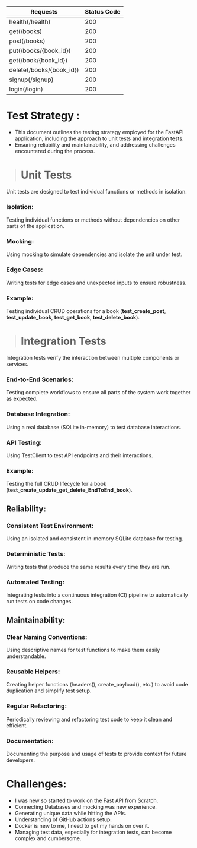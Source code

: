| Requests                 | Status Code |
|--------------------------|-------------|
| health(/health)          | 200         |
| get(/books)              | 200         |
| post(/books)             | 200         |
| put(/books/{book_id})    | 200         |
| get(/book/{book_id})     | 200         |
| delete(/books/{book_id}) | 200         |
| signup(/signup)          | 200         |
| login(/login)            | 200         |

# Test Strategy :
- This document outlines the testing strategy employed for the FastAPI application, including the approach to unit tests and integration tests.
- Ensuring reliability and maintainability, and addressing challenges encountered during the process.

> # Unit Tests

Unit tests are designed to test individual functions or methods in isolation.

### Isolation: 
Testing individual functions or methods without dependencies on other parts of the application.

### Mocking:
Using mocking to simulate dependencies and isolate the unit under test.

### Edge Cases: 
Writing tests for edge cases and unexpected inputs to ensure robustness.

### Example:

Testing individual CRUD operations for a book (**test_create_post**, **test_update_book**, **test_get_book**, **test_delete_book**).


> # Integration Tests
Integration tests verify the interaction between multiple components or services.

### End-to-End Scenarios: 
Testing complete workflows to ensure all parts of the system work together as expected.
### Database Integration: 
Using a real database (SQLite in-memory) to test database interactions.
### API Testing: 
Using TestClient to test API endpoints and their interactions.

### Example:

Testing the full CRUD lifecycle for a book (**test_create_update_get_delete_EndToEnd_book**).

## Reliability:

### Consistent Test Environment: 
Using an isolated and consistent in-memory SQLite database for testing.
### Deterministic Tests: 
Writing tests that produce the same results every time they are run.
### Automated Testing: 
Integrating tests into a continuous integration (CI) pipeline to automatically run tests on code changes.

## Maintainability:

### Clear Naming Conventions: 
Using descriptive names for test functions to make them easily understandable.
### Reusable Helpers: 
Creating helper functions (headers(), create_payload(), etc.) to avoid code duplication and simplify test setup.
### Regular Refactoring: 
Periodically reviewing and refactoring test code to keep it clean and efficient.
### Documentation: 
Documenting the purpose and usage of tests to provide context for future developers.


# Challenges:

- I was new so started to work on the Fast API from Scratch.
- Connecting Databases and mocking was new experience.
- Generating unique data while hitting the APIs.
- Understanding of GitHub actions setup.
- Docker is new to me, I need to get my hands on over it.
- Managing test data, especially for integration tests, can become complex and cumbersome.
